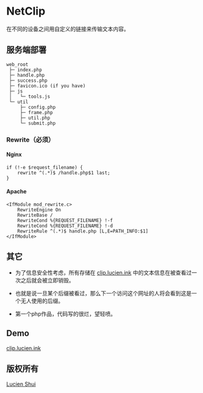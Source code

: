 # NetClip

在不同的设备之间用自定义的链接来传输文本内容。

## 服务端部署

```
web_root
 ├─ index.php
 ├─ handle.php
 ├─ success.php
 ├─ favicon.ico (if you have)
 ├─ js
 │   └─ tools.js
 └─ util
     ├─ config.php
     ├─ frame.php
     ├─ util.php
     └─ submit.php
```

### Rewrite（必须）

#### Nginx

```
if (!-e $request_filename) {
    rewrite ^(.*)$ /handle.php$1 last;
}
```

#### Apache

```
<IfModule mod_rewrite.c>
    RewriteEngine On
    RewriteBase /
    RewriteCond %{REQUEST_FILENAME} !-f
    RewriteCond %{REQUEST_FILENAME} !-d
    RewriteRule ^(.*)$ handle.php [L,E=PATH_INFO:$1]
</IfModule>
```

## 其它

+ 为了信息安全性考虑，所有存储在 [clip.lucien.ink](http://www.lucien.ink/go/clip) 中的文本信息在被查看过一次之后就会被立即销毁。

+ 也就是说一旦某个后缀被看过，那么下一个访问这个网址的人将会看到这是一个无人使用的后缀。

+ 第一个php作品，代码写的很烂，望轻喷。

## Demo

[clip.lucien.ink](http://www.lucien.ink/go/clip)

## 版权所有

[Lucien Shui](http://www.lucien.ink)
